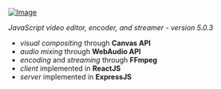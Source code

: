 [![Image](./dev/img/moviemasher.svg "Movie Masher")](https://moviemasher.com)

_JavaScript video editor, encoder, and streamer - version 5.0.3_

- _visual compositing_ through **Canvas API**
- _audio mixing_ through **WebAudio API**
- _encoding_ and _streaming_ through **FFmpeg**
- _client_ implemented in **ReactJS**
- _server_ implemented in **ExpressJS**
